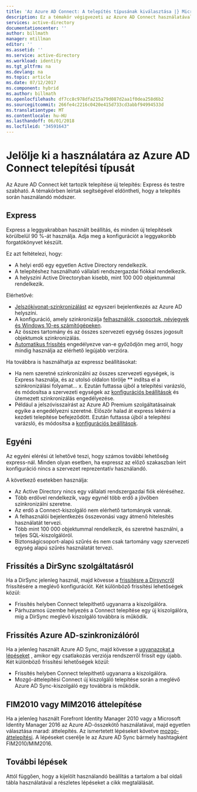 ```yaml
---
title: 'Az Azure AD Connect: A telepítés típusának kiválasztása |} Microsoft Docs'
description: Ez a témakör végigvezeti az Azure AD Connect használatával a telepítés típusának kiválasztása
services: active-directory
documentationcenter: ''
author: billmath
manager: mtillman
editor: ''
ms.assetid: ''
ms.service: active-directory
ms.workload: identity
ms.tgt_pltfrm: na
ms.devlang: na
ms.topic: article
ms.date: 07/12/2017
ms.component: hybrid
ms.author: billmath
ms.openlocfilehash: df7cc8c978dfa215a79d087d2aa1f0dea258d6b2
ms.sourcegitcommit: 266fe4c2216c0420e415d733cd3abbf94994533d
ms.translationtype: MT
ms.contentlocale: hu-HU
ms.lasthandoff: 06/01/2018
ms.locfileid: "34591643"
---
```

# <a name="select-which-installation-type-to-use-for-azure-ad-connect"></a>Jelölje ki a használatára az Azure AD Connect telepítési típusát
Az Azure AD Connect két tartozik telepítése új telepítés: Express és testre szabható. A témakörben leírtak segítségével eldöntheti, hogy a telepítés során használandó módszer.

## <a name="express"></a>Express
Express a leggyakrabban használt beállítás, és minden új telepítések körülbelül 90 %-át használja. Adja meg a konfigurációt a leggyakoribb forgatókönyvet készült.

Ez azt feltételezi, hogy:

- A helyi erdő egy egyetlen Active Directory rendelkezik.
- A telepítéshez használható vállalati rendszergazdai fiókkal rendelkezik.
- A helyszíni Active Directoryban kisebb, mint 100 000 objektummal rendelkezik.

Elérhetővé:

- [Jelszókivonat-szinkronizálást](active-directory-aadconnectsync-implement-password-hash-synchronization.md) az egyszeri bejelentkezés az Azure AD helyszíni.
- A konfiguráció, amely szinkronizálja [felhasználók, csoportok, névjegyek és Windows 10-es számítógépeken](active-directory-aadconnectsync-understanding-default-configuration.md).
- Az összes tartomány és az összes szervezeti egység összes jogosult objektumok szinkronizálás.
- [Automatikus frissítés](active-directory-aadconnect-feature-automatic-upgrade.md) engedélyezve van-e győződjön meg arról, hogy mindig használja az elérhető legújabb verzióra.

Ha továbbra is használhatja az expressz beállításokat:

- Ha nem szeretné szinkronizálni az összes szervezeti egységek, is Express használja, és az utolsó oldalon törölje ** indítsa el a szinkronizálási folyamat... x. Ezután futtassa újból a telepítési varázsló, és módosítsa a szervezeti egységek az [konfigurációs beállítások](active-directory-aadconnectsync-installation-wizard.md#customize-synchronization-options) és ütemezett szinkronizálás engedélyezése.
- Például a jelszóvisszaírást az Azure AD Premium szolgáltatásainak egyike a engedélyezni szeretné. Először halad át express lekérni a kezdeti telepítése befejeződött. Ezután futtassa újból a telepítési varázsló, és módosítsa a [konfigurációs beállítások](active-directory-aadconnectsync-installation-wizard.md#customize-synchronization-options).

## <a name="custom"></a>Egyéni
Az egyéni elérési út lehetővé teszi, hogy számos további lehetőség express-nál. Minden olyan esetben, ha expressz az előző szakaszban leírt konfiguráció nincs a szervezet reprezentatív használandó.

A következő esetekben használja:

- Az Active Directory nincs egy vállalati rendszergazdai fiók eléréséhez.
- Több erdővel rendelkezik, vagy egynél több erdő a jövőben szinkronizálni szeretne.
- Az erdő a Connect-kiszolgáló nem elérhető tartományok vannak.
- A felhasználói bejelentkezés összevonási vagy átmenő hitelesítés használatát tervezi.
- Több mint 100 000 objektummal rendelkezik, és szeretné használni, a teljes SQL-kiszolgálóról.
- Biztonságicsoport-alapú szűrés és nem csak tartomány vagy szervezeti egység alapú szűrés használatát tervezi.

## <a name="upgrade-from-dirsync"></a>Frissítés a DirSync szolgáltatásról
Ha a DirSync jelenleg használ, majd kövesse a [frissítésre a Dirsyncről](active-directory-aadconnect-dirsync-upgrade-get-started.md) frissítésére a meglévő konfigurációt. Két különböző frissítési lehetőségek közül:

- Frissítés helyben Connect telepíthető ugyanarra a kiszolgálóra.
- Párhuzamos üzembe helyezés a Connect telepítése egy új kiszolgálóra, míg a DirSync meglévő kiszolgáló továbbra is működik.

## <a name="upgrade-from-azure-ad-sync"></a>Frissítés Azure AD-szinkronizálóról
Ha a jelenleg használt Azure AD Sync, majd kövesse a [ugyanazokat a lépéseket](active-directory-aadconnect-upgrade-previous-version.md) , amikor egy csatlakozás verziója rendszerről frissít egy újabb. Két különböző frissítési lehetőségek közül:

- Frissítés helyben Connect telepíthető ugyanarra a kiszolgálóra.
- Mozgó-áttelepítési Connect új kiszolgáló telepítése során a meglévő Azure AD Sync-kiszolgáló egy továbbra is működik.

## <a name="migrate-from-fim2010-or-mim2016"></a>FIM2010 vagy MIM2016 áttelepítése
Ha a jelenleg használt Forefront Identity Manager 2010 vagy a Microsoft Identity Manager 2016 az Azure AD-összekötő használatával, majd egyetlen választása marad: áttelepítés. Az ismertetett lépéseket követve [mozgó-áttelepítési](active-directory-aadconnect-upgrade-previous-version.md#swing-migration). A lépéseket cserélje le az Azure AD Sync bármely hashtagként FIM2010/MIM2016.

## <a name="next-steps"></a>További lépések
Attól függően, hogy a kijelölt használandó beállítás a tartalom a bal oldali tábla használatával a részletes lépéseket a cikk megtalálását.

